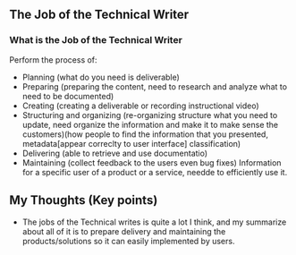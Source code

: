 ## The Job of the Technical Writer

### What is the Job of the Technical Writer
Perform the process of:
- Planning (what do you need is deliverable)
- Preparing (preparing the content, need to research and analyze what to need to be documented)
- Creating (creating a deliverable or recording instructional video)
- Structuring and organizing (re-organizing structure what you need to update, need organize the information and make it to make sense the customers)(how people to find the information that you presented, metadata[appear correclty to user interface] classification)
- Delivering (able to retrieve and use documentatio)
- Maintaining (collect feedback to the users even bug fixes)
Information for a specific user of a product or a service, needde to efficiently use it.

## My Thoughts (Key points)
- The jobs of the Technical writes is quite a lot I think, and my summarize about all of it is to prepare delivery and maintaining the products/solutions so it can easily implemented by users.